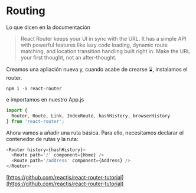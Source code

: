 # Routing

Lo que dicen en la documentación

> React Router keeps your UI in sync with the URL. It has a simple API with powerful features like lazy code loading, dynamic route matching, and location transition handling built right in. Make the URL your first thought, not an after-thought.

Creamos una apliación nueva y, cuando acabe de crearse ⌛️, instalamos el router.

```npm i -S react-router```

e importamos en nuestro App.js

```js
import { 
  Router, Route, Link, IndexRoute, hashHistory, browserHistory 
} from 'react-router';
```

Ahora vamos a añadir una ruta básica. Para ello, necesitamos declarar el contenedor de rutas y la ruta:

```js
<Router history={hashHistory}>
  <Route path='/' component={Home} />
  <Route path='/address' component={Address} />
</Router>
```


[https://github.com/reactjs/react-router-tutorial](https://github.com/reactjs/react-router-tutorial)

